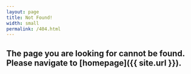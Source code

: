 ```yaml
---
layout: page
title: Not Found!
width: small
permalink: /404.html
---
```


## The page you are looking for cannot be found. Please navigate to [homepage]({{ site.url }}).
